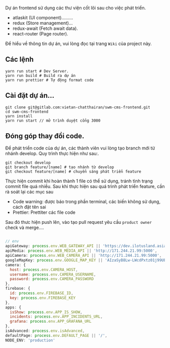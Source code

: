 Dự án frontend sử dụng các thư viện cốt lõi sau cho việc phát triển.

* atlaskit (UI component).........
* redux (Store management)...
* redux-await (Fetch await data).
* react-router (Page router).

Để hiểu về thông tin dự án, vui lòng đọc tại trang `Wiki` của project này.

## Các lệnh
```
yarn run start # Dev Server.
yarn run build # Build ra dự án
yarn run prettier # Tự động format code
```

## Cài đặt dự án...

```
git clone git@gitlab.com:vietan-chatthairan/swm-cms-frontend.git
cd swm-cms-frontend
yarn install
yarn run start // mở trình duyệt cổng 3000
```

## Đóng góp thay đổi code.
Để phát triển code của dự án, các thành viên vui lòng tạo branch mới từ nhánh develop.
Quy trình thực hiện như sau:.
```
git checkout develop
git branch feature/[name] # tạo nhánh từ develop
git checkout feature/[name] # chuyển sáng phát triển feature
```

Thực hiện commit khi hoàn thành 1 file có thể sử dụng, tránh tình trạng commit file quá nhiều.
Sau khi thực hiện sau quá trình phát triển feature, cần rà soát lại các mục sau

* Code warning: được báo trong phần terminal, các biến không sử dụng, cách đặt tên sai
* Prettier: Prettiter các file code

Sau đó thưc hiện push lên, vào tạo pull request yêu cầu `product owner` check và merge....

```javascript

// env
apiGateway: process.env.WEB_GATEWAY_API || 'https://dev.ilotusland.asia:5000', //http://27.74.251.0:5000
apiMedia: process.env.WEB_MEDIA_API || 'http://171.244.21.99:5000',
apiCamera: process.env.WEB_CAMERA_API || 'http://171.244.21.99:5000',
googleMapKey: process.env.GOOGLE_MAP_KEY || 'AIzaSyB8Lw-LWcdPxtz01j99UE44V9QUFw9vEO4',
camera: {
  host: process.env.CAMERA_HOST,
  username: process.env.CAMERA_USERNAME,
  password: process.env.CAMERA_PASSWORD
},
firebase: {
  id: process.env.FIREBASE_ID,
  key: process.env.FIREBASE_KEY
},
apps: {
  isShow: process.env.APP_IS_SHOW,
  incidents: process.env.APP_INCIDENTS_URL,
  grafana: process.env.APP_GRAFANA_URL
},
isAdvanced: process.env.isAdvanced,
defaultPage: process.env.DEFAULT_PAGE || '/',
NODE_ENV: 'production'
```